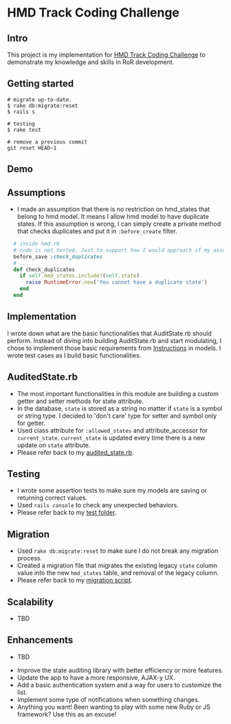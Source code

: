 # HMD Track Coding Challenge

## Intro
This project is my implementation for [HMD Track Coding Challenge](https://github.com/Mr-Perfection/altspacevr-project-hmdtracker-rails/blob/master/README_OLD.md) to demonstrate my knowledge and skills in RoR development.

## Getting started

```
# migrate up-to-date.
$ rake db:migrate:reset
$ rails s

# testing
$ rake test

# remove a previous commit
git reset HEAD~1
```


## Demo


## Assumptions
* I made an assumption that there is no restriction on hmd_states that belong to hmd model. It means I allow hmd model to have duplicate states. If this assumption is wrong, I can simply create a private method that checks duplicates and put it in `:before_create` filter.

```rb
  # inside hmd.rb
  # code is not tested. Just to support how I would approach if my assumption is wrong
  before_save :check_duplicates
  # ...
  def check_duplicates
    if self.hmd_states.include?(self.state)
      raise RuntimeError.new('You cannot have a duplicate state')
    end
  end
```

## Implementation
I wrote down what are the basic functionalities that AuditState.rb should perform. Instead of diving into building AuditState.rb and start modulating, I chose to implement those basic requirements from  [Instructions](https://github.com/Mr-Perfection/altspacevr-project-hmdtracker-rails/blob/master/README_OLD.md) in  models. I wrote test cases as I build basic functionalities.

## AuditedState.rb
* The most important functionalities in this module are building a custom getter and setter methods for state attribute.
* In the database, `state` is stored as a string no matter if `state` is a symbol or string type. I decided to 'don't care' type for setter and symbol only for getter.
* Used class attribute for `:allowed_states` and attribute_accessor for `current_state`. `current_state` is updated every time there is a new update on `state` attribute.
* Please refer back to my [audited_state.rb](https://github.com/Mr-Perfection/altspacevr-project-hmdtracker-rails/blob/master/hmdtrack/app/models/concerns/audited_state.rb).

## Testing
* I wrote some assertion tests to make sure my models are saving or returning correct values.
* Used `rails console` to check any unexpected behaviors.
* Please refer back to my [test folder](https://github.com/Mr-Perfection/altspacevr-project-hmdtracker-rails/tree/master/hmdtrack/test).

## Migration
* Used `rake db:migrate:reset` to make sure I do not break any migration process.
* Created a migration file that migrates the existing legacy `state` column value into the new `hmd_states` table, and removal of the legacy column.
* Please refer back to my [migration script](https://github.com/Mr-Perfection/altspacevr-project-hmdtracker-rails/blob/master/hmdtrack/db/migrate/20170220022316_migrate_hmd_to_hmd_states.rb).

## Scalability
* TBD

## Enhancements
* TBD
- Improve the state auditing library with better efficiency or more features.
- Update the app to have a more responsive, AJAX-y UX.
- Add a basic authentication system and a way for users to customize the list.
- Implement some type of notifications when something changes.
- Anything you want! Been wanting to play with some new Ruby or JS framework? Use this as an excuse!
